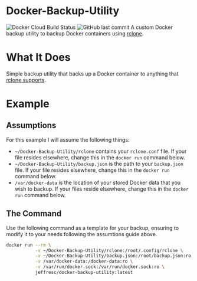 # Docker-Backup-Utility
![Docker Cloud Build Status](https://img.shields.io/docker/cloud/build/jeffresc/docker-backup-utility?style=for-the-badge) ![GitHub last commit](https://img.shields.io/github/last-commit/JeffResc/Docker-Backup-Utility?style=for-the-badge)
A custom Docker backup utility to backup Docker containers using [rclone](https://rclone.org/).

# What It Does
Simple backup utility that backs up a Docker container to anything that [rclone supports](https://rclone.org/docs/).

# Example
## Assumptions
For this example I will assume the following things:
- `~/Docker-Backup-Utility/rclone` contains your `rclone.conf` file. If your file resides elsewhere, change this in the `docker run` command below.
- `~/Docker-Backup-Utility/backup.json` is the path to your `backup.json` file. If your file resides elsewhere, change this in the `docker run` command below.
- `/var/docker-data` is the location of your stored Docker data that you wish to backup. If your files reside elsewhere, change this in the `docker run` command below.
## The Command
Use the following command as a template for your backup, ensuring to modify it to your needs following the assumtions guide above.
```bash
docker run --rm \
           -v ~/Docker-Backup-Utility/rclone:/root/.config/rclone \
           -v ~/Docker-Backup-Utility/backup.json:/root/backup.json:ro \
           -v /var/docker-data:/docker-data:ro \
           -v /var/run/docker.sock:/var/run/docker.sock:ro \
           jeffresc/docker-backup-utility:latest
```